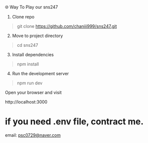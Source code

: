 🌐 Way To Play our sns247
1. Clone repo

> git clone https://github.com/chaniii999/sns247.git

2. Move to project directory

> cd sns247

3. Install dependencies

> npm install

4. Run the development server

> npm run dev

Open your browser and visit

http://localhost:3000


# if you need .env file, contract me. 
email: psc0729@naver.com
